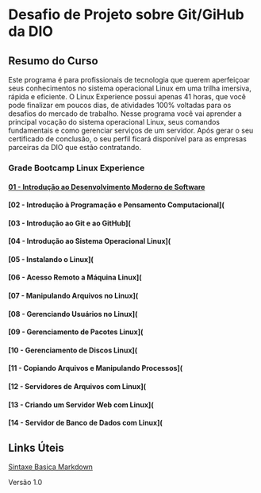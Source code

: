 # Desafio de Projeto sobre Git/GiHub da DIO

## Resumo do Curso
Este programa é para profissionais de tecnologia que querem aperfeiçoar seus conhecimentos no sistema operacional Linux em uma trilha imersiva, rápida e eficiente. O Linux Experience possui apenas 41 horas, que você pode finalizar em poucos dias, de atividades 100% voltadas para os desafios do mercado de trabalho.   Nesse programa você vai aprender a principal vocação do sistema operacional Linux, seus comandos fundamentais e como gerenciar serviços de um servidor.  Após gerar o seu certificado de conclusão, o seu perfil ficará disponível para as empresas parceiras da DIO que estão contratando.

### Grade Bootcamp Linux Experience
#### [01 - Introdução ao Desenvolvimento Moderno de Software](https://github.com/rafacss/dio-desafio-github-primeiro-repositorio/blob/main/cursos/01%20-%20Introdu%C3%A7%C3%A3o%20ao%20Desenvolvimento%20Moderno%20de%20Software/README.md)
#### [02 - Introdução à Programação e Pensamento Computacional](
#### [03 - Introdução ao Git e ao GitHub](
#### [04 - Introdução ao Sistema Operacional Linux](
#### [05 - Instalando o Linux](
#### [06 - Acesso Remoto a Máquina Linux](
#### [07 - Manipulando Arquivos no Linux](
#### [08 - Gerenciando Usuários no Linux](
#### [09 - Gerenciamento de Pacotes Linux](
#### [10 - Gerenciamento de Discos Linux](
#### [11 - Copiando Arquivos e Manipulando Processos](
#### [12 - Servidores de Arquivos com Linux](
#### [13 - Criando um Servidor Web com Linux](
#### [14 - Servidor de Banco de Dados com Linux](

## Links Úteis
[Sintaxe Basica Markdown](https://www.markdownguide.org/basic-syntax/)

Versão 1.0
